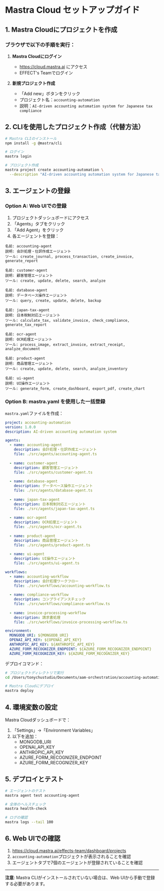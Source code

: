 # Mastra Cloud セットアップガイド

## 1. Mastra Cloudにプロジェクトを作成

### ブラウザで以下の手順を実行：

1. **Mastra Cloudにログイン**
   - https://cloud.mastra.ai にアクセス
   - EFFECT's Teamでログイン

2. **新規プロジェクト作成**
   - 「Add new」ボタンをクリック
   - プロジェクト名：`accounting-automation`
   - 説明：`AI-driven accounting automation system for Japanese tax compliance`

## 2. CLIを使用したプロジェクト作成（代替方法）

```bash
# Mastra CLIのインストール
npm install -g @mastra/cli

# ログイン
mastra login

# プロジェクト作成
mastra project create accounting-automation \
  --description "AI-driven accounting automation system for Japanese tax compliance"
```

## 3. エージェントの登録

### Option A: Web UIでの登録

1. プロジェクトダッシュボードにアクセス
2. 「Agents」タブをクリック
3. 「Add Agent」をクリック
4. 各エージェントを登録：

```
名前: accounting-agent
説明: 会計処理・仕訳作成エージェント
ツール: create_journal, process_transaction, create_invoice, generate_report

名前: customer-agent
説明: 顧客管理エージェント
ツール: create, update, delete, search, analyze

名前: database-agent
説明: データベース操作エージェント
ツール: query, create, update, delete, backup

名前: japan-tax-agent
説明: 日本税制対応エージェント
ツール: calculate_tax, validate_invoice, check_compliance, generate_tax_report

名前: ocr-agent
説明: OCR処理エージェント
ツール: process_image, extract_invoice, extract_receipt, analyze_document

名前: product-agent
説明: 商品管理エージェント
ツール: create, update, delete, search, analyze_inventory

名前: ui-agent
説明: UI操作エージェント
ツール: generate_form, create_dashboard, export_pdf, create_chart
```

### Option B: mastra.yaml を使用した一括登録

`mastra.yaml`ファイルを作成：

```yaml
project: accounting-automation
version: 1.0.0
description: AI-driven accounting automation system

agents:
  - name: accounting-agent
    description: 会計処理・仕訳作成エージェント
    file: ./src/agents/accounting-agent.ts
    
  - name: customer-agent
    description: 顧客管理エージェント
    file: ./src/agents/customer-agent.ts
    
  - name: database-agent
    description: データベース操作エージェント
    file: ./src/agents/database-agent.ts
    
  - name: japan-tax-agent
    description: 日本税制対応エージェント
    file: ./src/agents/japan-tax-agent.ts
    
  - name: ocr-agent
    description: OCR処理エージェント
    file: ./src/agents/ocr-agent.ts
    
  - name: product-agent
    description: 商品管理エージェント
    file: ./src/agents/product-agent.ts
    
  - name: ui-agent
    description: UI操作エージェント
    file: ./src/agents/ui-agent.ts

workflows:
  - name: accounting-workflow
    description: 会計処理ワークフロー
    file: ./src/workflows/accounting-workflow.ts
    
  - name: compliance-workflow
    description: コンプライアンスチェック
    file: ./src/workflows/compliance-workflow.ts
    
  - name: invoice-processing-workflow
    description: 請求書処理
    file: ./src/workflows/invoice-processing-workflow.ts

environment:
  MONGODB_URI: ${MONGODB_URI}
  OPENAI_API_KEY: ${OPENAI_API_KEY}
  ANTHROPIC_API_KEY: ${ANTHROPIC_API_KEY}
  AZURE_FORM_RECOGNIZER_ENDPOINT: ${AZURE_FORM_RECOGNIZER_ENDPOINT}
  AZURE_FORM_RECOGNIZER_KEY: ${AZURE_FORM_RECOGNIZER_KEY}
```

デプロイコマンド：
```bash
# プロジェクトディレクトリで実行
cd /Users/tonychustudio/Documents/aam-orchestration/accounting-automation

# Mastra Cloudにデプロイ
mastra deploy
```

## 4. 環境変数の設定

Mastra Cloudダッシュボードで：
1. 「Settings」→「Environment Variables」
2. 以下を追加：
   - MONGODB_URI
   - OPENAI_API_KEY
   - ANTHROPIC_API_KEY
   - AZURE_FORM_RECOGNIZER_ENDPOINT
   - AZURE_FORM_RECOGNIZER_KEY

## 5. デプロイとテスト

```bash
# エージェントのテスト
mastra agent test accounting-agent

# 全体のヘルスチェック
mastra health-check

# ログの確認
mastra logs --tail 100
```

## 6. Web UIでの確認

1. https://cloud.mastra.ai/effects-team/dashboard/projects
2. `accounting-automation`プロジェクトが表示されることを確認
3. エージェントタブで7個のエージェントが登録されていることを確認

---

**注意**: Mastra CLIがインストールされていない場合は、Web UIから手動で登録する必要があります。